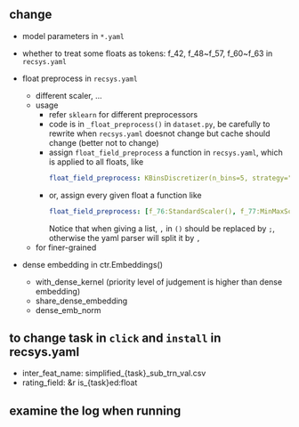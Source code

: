 ## change 
- model parameters in `*.yaml`
- whether to treat some floats as tokens: f_42, f_48~f_57, f_60~f_63 in `recsys.yaml`
- float preprocess in `recsys.yaml`
    - different scaler, ...
    - usage
        - refer `sklearn` for different preprocessors
        - code is in `_float_preprocess()` in `dataset.py`, be carefully to rewrite when `recsys.yaml` doesnot change but cache should change (better not to change)
        - assign `float_field_preprocess` a function in `recsys.yaml`, which is applied to all floats, like 
            ~~~yaml
            float_field_preprocess: KBinsDiscretizer(n_bins=5, strategy="quantile", encode="ordinal")
            ~~~
        - or, assign every given float a function like
            ~~~yaml
            float_field_preprocess: [f_76:StandardScaler(), f_77:MinMaxScaler(), f_78:KBinsDiscretizer(n_bins=5; strategy="quantile"; encode="ordinal")]
            ~~~
            Notice that when giving a list, `,` in `()` should be replaced by `;`, otherwise the yaml parser will split it by `,` 
    - for finer-grained

- dense embedding in ctr.Embeddings()
    - with_dense_kernel (priority level of judgement is higher than dense embedding)
    - share_dense_embedding
    - dense_emb_norm

## to change task in `click` and `install` in recsys.yaml
- inter_feat_name: simplified_{task}_sub_trn_val.csv
- rating_field: &r is_{task}ed:float

## examine the log when running
